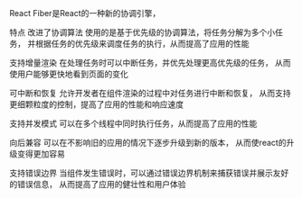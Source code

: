 

React Fiber是React的一种新的协调引擎，

特点
改进了协调算法
使用的是基于优先级的协调算法，将任务分解为多个小任务，
并根据任务的优先级来调度任务的执行，从而提高了应用的性能

支持增量渲染
在处理任务时可以中断任务，并优先处理更高优先级的任务，
从而使用户能够更快地看到页面的变化


可中断和恢复
允许开发者在组件渲染的过程中对任务进行中断和恢复，
从而支持更细颗粒度的控制，提高了应用的性能和响应速度


支持并发模式
可以在多个线程中同时执行任务，从而提高了应用的性能


向后兼容
可以在不影响旧的应用的情况下逐步升级到新的版本，
从而使react的升级变得更加容易


支持错误边界
当组件发生错误时，可以通过错误边界机制来捕获错误并展示友好的错误信息，
从而提高了应用的健壮性和用户体验
